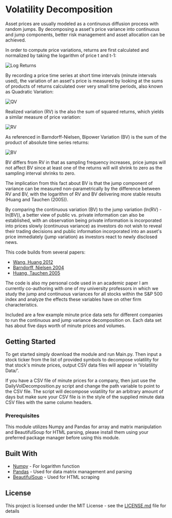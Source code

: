 # Volatility Decomposition

Asset prices are usually modeled as a continuous diffusion process with random jumps. By decomposing a asset's
price variance into continuous and jump components, better risk management and asset allocation can be achieved.

In order to compute price variations, returns are first calculated and normalized by taking the logarithm of
price t and t-1:

![Log Returns](https://github.com/dlarsen5/VolatilityDecomposition/raw/master/img/Log%20Returns.png?raw=true)

By recording a price time series at short time intervals (minute intervals used), the variation of an asset's price is
measured by looking at the sums of products of returns calculated over very small time periods, also known as Quadratic
Variation:

![QV](https://github.com/dlarsen5/VolatilityDecomposition/raw/master/img/Quadratic%20Variation.png?raw=true)

Realized variation (RV) is the also the sum of squared returns, which yields a similar measure of price variation:

![RV](https://github.com/dlarsen5/VolatilityDecomposition/raw/master/img/Realized%20Variation.png?raw=true)

As referenced in Barndorff-Nielsen, Bipower Variation (BV) is the sum of the product of absolute time series returns:

![BV](https://github.com/dlarsen5/VolatilityDecomposition/raw/master/img/Bipower%20Variation.png?raw=true)

BV differs from RV in that as sampling frequency increases, price jumps will not affect BV since at least one
of the returns will will shrink to zero as the sampling interval shrinks to zero.

The implication from this fact about BV is that the jump component of variance can be measured non-parametrically by
the difference between RV and BV, with the logarithm of RV and BV delivering more stable results
(Huang and Tauchen (2005)).

By comparing the continuous variation (BV) to the jump variation (ln(RV) - ln(BV)), a better view of public vs. private
information can also be established, with an observation being private information is incorporated into prices
slowly (continuous variance) as investors do not wish to reveal their trading decisions and public information
incorporated into an asset's price immediately (jump variation) as investors react to newly disclosed news.

This code builds from several papers:

* [Wang, Huang 2012](https://pdfs.semanticscholar.org/a2c3/876aa60c8b7944923b2e8fd637062631abeb.pdf)
* [Barndorff, Nielsen 2004](http://citeseerx.ist.psu.edu/viewdoc/download?doi=10.1.1.203.3772&rep=rep1&type=pdf)
* [Huang, Tauchen 2005](http://public.econ.duke.edu/~get/browse/courses/201/spr11/2010-PRESENTATIONS/2010-01-20-Tauchen/HT-JFEC-2005.pdf)

The code is also my personal code used in an academic paper I am currently co-authoring with one of my university
professors in which we study the jump and continuous variances for all stocks within the S&P 500 index and analyze
the effects these variables have on other firm characteristics.

Included are a few example minute price data sets for different companies to run the continuous and jump variance
decomposition on. Each data set has about five days worth of minute prices and volumes.

## Getting Started

To get started simply download the module and run Main.py. Then input a stock ticker from the list of provided symbols
to decompose volatility for that stock's minute prices, output CSV data files will appear in 'Volatility Data/'.

If you have a CSV file of minute prices for a company, then just use the DailyVolDecomposition.py script and change
the path variable to point to the CSV file. The script will decompose volatility for an arbitrary amount of days
but make sure your CSV file is in the style of the supplied minute data CSV files with the same column headers.

### Prerequisites

This module utilizes Numpy and Pandas for array and matrix manipulation and BeautifulSoup for HTML parsing, please
install them using your preferred package manager before using this module.

## Built With

* [Numpy](https://github.com/numpy/numpy) - For logarithm function
* [Pandas](https://github.com/pandas-dev/pandas) - Used for data matrix management and parsing
* [BeautifulSoup](https://www.crummy.com/software/BeautifulSoup/) - Used for HTML scraping

## License

This project is licensed under the MIT License - see the [LICENSE.md](https://github.com/dlarsen5/VolatilityDecomposition/raw/master/LICENSE.md) file for details
